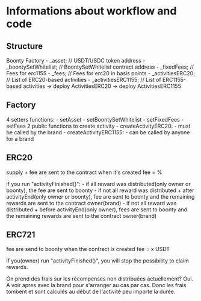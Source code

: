 # Informations about workflow and code

## Structure

Boonty Factory
    - _asset; // USDT/USDC token address
    - _boontySetWhitelist; // BoontySetWhitelist contract address
    - _fixedFees; // Fees for erc1155
    - _fees; // Fees for erc20 in basis points
    - _activitiesERC20; // List of ERC20-based activities
    - _activitiesERC1155; // List of ERC1155-based activities
 -> deploy ActivitiesERC20
 -> deploy ActivitiesERC1155

## Factory
4 setters functions:
    - setAsset
    - setBoontySetWhitelist
    - setFixedFees
    - setFees
2 public functions to create activity
    - createActivityERC20:
        - must be called by the brand
    - createActivityERC1155:
        - can be called by anyone for a brand

## ERC20

supply + fee are sent to the contract when it's created
fee = %

if you run "activityFinished()":
    - if all reward was distributed(only owner or boonty), the fee are sent to boonty
    - if not all reward was distributed + after activityEnd(only owner or boonty), fee are sent to boonty and the remaining rewards are sent to the contract owner(brand)
    - if not all reward was distributed + before activityEnd(only owner), fees are sent to boonty and the remaining rewards are sent to the contract owner(brand)

## ERC721

fee are send to boonty when the contract is created
fee = x USDT

if you(owner) run "activityFinished()", you will stop the possibility to claim rewards.

On prend des frais sur les récompenses non distribuées actuellement? Oui. A voir apres avec la brand pour s'arranger au cas par cas.
Donc les frais tombent et sont calculés au début de l'activité peu importe la durée.